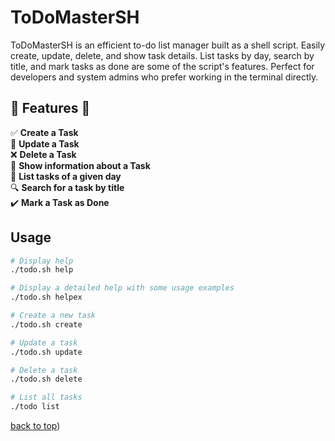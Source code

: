 # ToDoMasterSH
ToDoMasterSH is an efficient to-do list manager built as a shell script. Easily create, update, delete, and show task details. List tasks by day, search by title, and mark tasks as done are some of the script's features. Perfect for developers and system admins who prefer working in the terminal directly. 

## 🚀 Features 🚀 <br/>
✅ **Create a Task**  <br/>
📝 **Update a Task**  <br/>
❌ **Delete a Task**  <br/>
📄 **Show information about a Task** <br/>
📅 **List tasks of a given day** <br/>
🔍 **Search for a task by title** <br/>
✔️ **Mark a Task as Done** <br/>


## Usage


```bash
# Display help
./todo.sh help

# Display a detailed help with some usage examples
./todo.sh helpex

# Create a new task
./todo.sh create

# Update a task
./todo.sh update

# Delete a task
./todo.sh delete

# List all tasks
./todo list
```

<a href="#readme-top">back to top</a>)</p>


